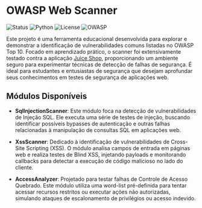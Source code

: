 # OWASP Web Scanner

![Status](https://img.shields.io/badge/status-em%20construção-yellow)
![Python](https://img.shields.io/badge/language-Python-blue)
![License](https://img.shields.io/badge/license-MIT-green)
![OWASP](https://img.shields.io/badge/OWASP-Top%2010-critical)

Este projeto é uma ferramenta educacional desenvolvida para explorar e demonstrar a identificação de vulnerabilidades comuns listadas no OWASP Top 10. Focado em aprendizado prático, o scanner foi extensivamente testado contra a aplicação [Juice Shop](https://github.com/juice-shop/juice-shop.git), proporcionando um ambiente seguro para experimentar técnicas de detecção de falhas de segurança. É ideal para estudantes e entusiastas de segurança que desejam aprofundar seus conhecimentos em testes de segurança de aplicações web.

## Módulos Disponíveis

- **SqlInjectionScanner**: Este módulo foca na detecção de vulnerabilidades de Injeção SQL. Ele executa uma série de testes de injeção, buscando identificar possíveis bypasses de autenticação e outras falhas relacionadas à manipulação de consultas SQL em aplicações web.

- **XssScanner**: Dedicado à identificação de vulnerabilidades de Cross-Site Scripting (XSS). O módulo analisa campos de entrada em páginas web e realiza testes de Blind XSS, injetando payloads e monitorando callbacks para detectar a execução de código malicioso no lado do cliente.

- **AccessAnalyzer**: Projetado para testar falhas de Controle de Acesso Quebrado. Este módulo utiliza uma word-list pré-definida para tentar acessar recursos restritos ou executar ações não autorizadas, simulando ataques de escalonamento de privilégios ou acesso indevido.